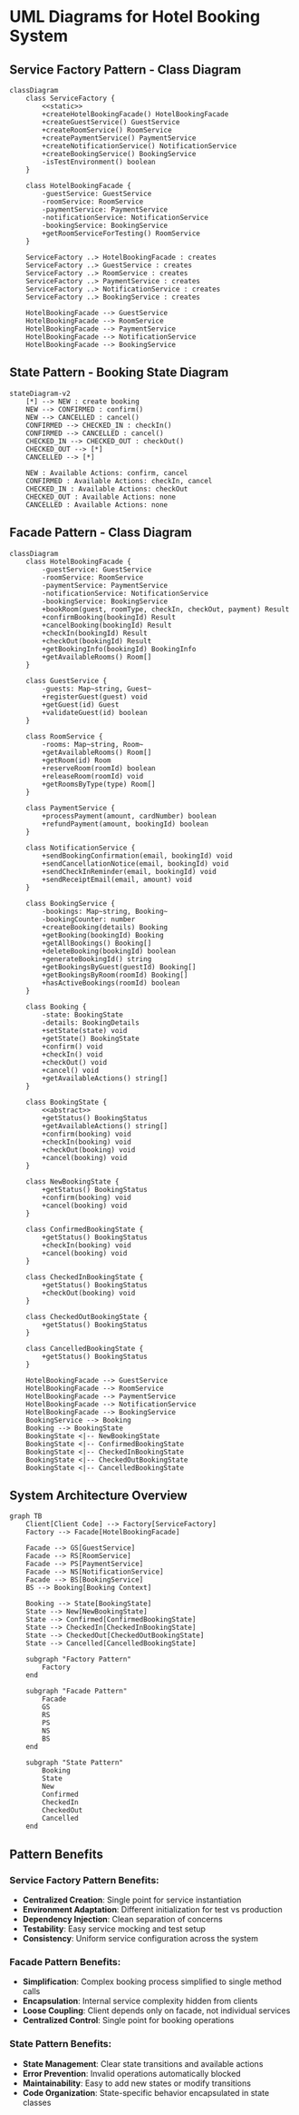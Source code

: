 # UML Diagrams for Hotel Booking System

## Service Factory Pattern - Class Diagram

```mermaid
classDiagram
    class ServiceFactory {
        <<static>>
        +createHotelBookingFacade() HotelBookingFacade
        +createGuestService() GuestService
        +createRoomService() RoomService  
        +createPaymentService() PaymentService
        +createNotificationService() NotificationService
        +createBookingService() BookingService
        -isTestEnvironment() boolean
    }
    
    class HotelBookingFacade {
        -guestService: GuestService
        -roomService: RoomService
        -paymentService: PaymentService
        -notificationService: NotificationService
        -bookingService: BookingService
        +getRoomServiceForTesting() RoomService
    }
    
    ServiceFactory ..> HotelBookingFacade : creates
    ServiceFactory ..> GuestService : creates
    ServiceFactory ..> RoomService : creates
    ServiceFactory ..> PaymentService : creates
    ServiceFactory ..> NotificationService : creates
    ServiceFactory ..> BookingService : creates
    
    HotelBookingFacade --> GuestService
    HotelBookingFacade --> RoomService
    HotelBookingFacade --> PaymentService
    HotelBookingFacade --> NotificationService
    HotelBookingFacade --> BookingService
```

## State Pattern - Booking State Diagram

```mermaid
stateDiagram-v2
    [*] --> NEW : create booking
    NEW --> CONFIRMED : confirm()
    NEW --> CANCELLED : cancel()
    CONFIRMED --> CHECKED_IN : checkIn()
    CONFIRMED --> CANCELLED : cancel()
    CHECKED_IN --> CHECKED_OUT : checkOut()
    CHECKED_OUT --> [*]
    CANCELLED --> [*]
    
    NEW : Available Actions: confirm, cancel
    CONFIRMED : Available Actions: checkIn, cancel
    CHECKED_IN : Available Actions: checkOut
    CHECKED_OUT : Available Actions: none
    CANCELLED : Available Actions: none
```

## Facade Pattern - Class Diagram

```mermaid
classDiagram
    class HotelBookingFacade {
        -guestService: GuestService
        -roomService: RoomService
        -paymentService: PaymentService
        -notificationService: NotificationService
        -bookingService: BookingService
        +bookRoom(guest, roomType, checkIn, checkOut, payment) Result
        +confirmBooking(bookingId) Result
        +cancelBooking(bookingId) Result
        +checkIn(bookingId) Result
        +checkOut(bookingId) Result
        +getBookingInfo(bookingId) BookingInfo
        +getAvailableRooms() Room[]
    }
    
    class GuestService {
        -guests: Map~string, Guest~
        +registerGuest(guest) void
        +getGuest(id) Guest
        +validateGuest(id) boolean
    }
    
    class RoomService {
        -rooms: Map~string, Room~
        +getAvailableRooms() Room[]
        +getRoom(id) Room
        +reserveRoom(roomId) boolean
        +releaseRoom(roomId) void
        +getRoomsByType(type) Room[]
    }
    
    class PaymentService {
        +processPayment(amount, cardNumber) boolean
        +refundPayment(amount, bookingId) boolean
    }
    
    class NotificationService {
        +sendBookingConfirmation(email, bookingId) void
        +sendCancellationNotice(email, bookingId) void
        +sendCheckInReminder(email, bookingId) void
        +sendReceiptEmail(email, amount) void
    }
    
    class BookingService {
        -bookings: Map~string, Booking~
        -bookingCounter: number
        +createBooking(details) Booking
        +getBooking(bookingId) Booking
        +getAllBookings() Booking[]
        +deleteBooking(bookingId) boolean
        +generateBookingId() string
        +getBookingsByGuest(guestId) Booking[]
        +getBookingsByRoom(roomId) Booking[]
        +hasActiveBookings(roomId) boolean
    }
    
    class Booking {
        -state: BookingState
        -details: BookingDetails
        +setState(state) void
        +getState() BookingState
        +confirm() void
        +checkIn() void
        +checkOut() void
        +cancel() void
        +getAvailableActions() string[]
    }
    
    class BookingState {
        <<abstract>>
        +getStatus() BookingStatus
        +getAvailableActions() string[]
        +confirm(booking) void
        +checkIn(booking) void
        +checkOut(booking) void
        +cancel(booking) void
    }
    
    class NewBookingState {
        +getStatus() BookingStatus
        +confirm(booking) void
        +cancel(booking) void
    }
    
    class ConfirmedBookingState {
        +getStatus() BookingStatus
        +checkIn(booking) void
        +cancel(booking) void
    }
    
    class CheckedInBookingState {
        +getStatus() BookingStatus
        +checkOut(booking) void
    }
    
    class CheckedOutBookingState {
        +getStatus() BookingStatus
    }
    
    class CancelledBookingState {
        +getStatus() BookingStatus
    }
    
    HotelBookingFacade --> GuestService
    HotelBookingFacade --> RoomService
    HotelBookingFacade --> PaymentService
    HotelBookingFacade --> NotificationService
    HotelBookingFacade --> BookingService
    BookingService --> Booking
    Booking --> BookingState
    BookingState <|-- NewBookingState
    BookingState <|-- ConfirmedBookingState
    BookingState <|-- CheckedInBookingState
    BookingState <|-- CheckedOutBookingState
    BookingState <|-- CancelledBookingState
```

## System Architecture Overview

```mermaid
graph TB
    Client[Client Code] --> Factory[ServiceFactory]
    Factory --> Facade[HotelBookingFacade]
    
    Facade --> GS[GuestService]
    Facade --> RS[RoomService]
    Facade --> PS[PaymentService]
    Facade --> NS[NotificationService]
    Facade --> BS[BookingService]
    BS --> Booking[Booking Context]
    
    Booking --> State[BookingState]
    State --> New[NewBookingState]
    State --> Confirmed[ConfirmedBookingState]
    State --> CheckedIn[CheckedInBookingState]
    State --> CheckedOut[CheckedOutBookingState]
    State --> Cancelled[CancelledBookingState]
    
    subgraph "Factory Pattern"
        Factory
    end
    
    subgraph "Facade Pattern"
        Facade
        GS
        RS
        PS
        NS
        BS
    end
    
    subgraph "State Pattern"
        Booking
        State
        New
        Confirmed
        CheckedIn
        CheckedOut
        Cancelled
    end
```

## Pattern Benefits

### Service Factory Pattern Benefits:
- **Centralized Creation**: Single point for service instantiation
- **Environment Adaptation**: Different initialization for test vs production
- **Dependency Injection**: Clean separation of concerns
- **Testability**: Easy service mocking and test setup
- **Consistency**: Uniform service configuration across the system

### Facade Pattern Benefits:
- **Simplification**: Complex booking process simplified to single method calls
- **Encapsulation**: Internal service complexity hidden from clients
- **Loose Coupling**: Client depends only on facade, not individual services
- **Centralized Control**: Single point for booking operations

### State Pattern Benefits:
- **State Management**: Clear state transitions and available actions
- **Error Prevention**: Invalid operations automatically blocked
- **Maintainability**: Easy to add new states or modify transitions
- **Code Organization**: State-specific behavior encapsulated in state classes
